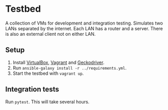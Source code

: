 # Testbed

A collection of VMs for development and integration testing. Simulates two LANs
separated by the internet. Each LAN has a router and a server. There is also an
external client not on either LAN.

## Setup

1. Install [VirtualBox](https://www.virtualbox.org/),
   [Vagrant](https://www.vagrantup.com/) and
   [Geckodriver](https://github.com/mozilla/geckodriver).
2. Run `ansible-galaxy install -r ../requirements.yml`.
3. Start the testbed with `vagrant up`.

## Integration tests

Run `pytest`. This will take several hours.
